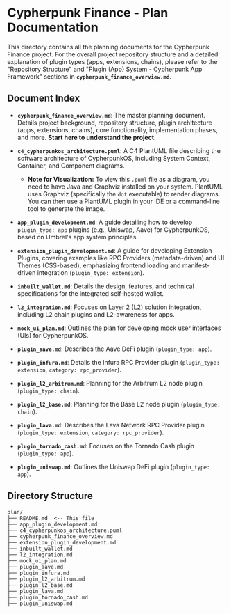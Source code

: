 # Cypherpunk Finance - Plan Documentation

This directory contains all the planning documents for the Cypherpunk Finance project.
For the overall project repository structure and a detailed explanation of plugin types (apps, extensions, chains), please refer to the "Repository Structure" and "Plugin (App) System - Cypherpunk App Framework" sections in **`cypherpunk_finance_overview.md`**.

## Document Index

-   **`cypherpunk_finance_overview.md`**: The master planning document. Details project background, repository structure, plugin architecture (apps, extensions, chains), core functionality, implementation phases, and more. **Start here to understand the project.**

-   **`c4_cypherpunkos_architecture.puml`**: A C4 PlantUML file describing the software architecture of CypherpunkOS, including System Context, Container, and Component diagrams.
    *   **Note for Visualization:** To view this `.puml` file as a diagram, you need to have Java and Graphviz installed on your system. PlantUML uses Graphviz (specifically the `dot` executable) to render diagrams. You can then use a PlantUML plugin in your IDE or a command-line tool to generate the image.

-   **`app_plugin_development.md`**: A guide detailing how to develop `plugin_type: app` plugins (e.g., Uniswap, Aave) for CypherpunkOS, based on Umbrel's app system principles.

-   **`extension_plugin_development.md`**: A guide for developing Extension Plugins, covering examples like RPC Providers (metadata-driven) and UI Themes (CSS-based), emphasizing frontend loading and manifest-driven integration (`plugin_type: extension`).

-   **`inbuilt_wallet.md`**: Details the design, features, and technical specifications for the integrated self-hosted wallet.

-   **`l2_integration.md`**: Focuses on Layer 2 (L2) solution integration, including L2 chain plugins and L2-awareness for apps.

-   **`mock_ui_plan.md`**: Outlines the plan for developing mock user interfaces (UIs) for CypherpunkOS.

-   **`plugin_aave.md`**: Describes the Aave DeFi plugin (`plugin_type: app`).

-   **`plugin_infura.md`**: Details the Infura RPC Provider plugin (`plugin_type: extension`, `category: rpc_provider`).

-   **`plugin_l2_arbitrum.md`**: Planning for the Arbitrum L2 node plugin (`plugin_type: chain`).

-   **`plugin_l2_base.md`**: Planning for the Base L2 node plugin (`plugin_type: chain`).

-   **`plugin_lava.md`**: Describes the Lava Network RPC Provider plugin (`plugin_type: extension`, `category: rpc_provider`).

-   **`plugin_tornado_cash.md`**: Focuses on the Tornado Cash plugin (`plugin_type: app`).

-   **`plugin_uniswap.md`**: Outlines the Uniswap DeFi plugin (`plugin_type: app`).

## Directory Structure

```
plan/
├── README.md  <-- This file
├── app_plugin_development.md
├── c4_cypherpunkos_architecture.puml
├── cypherpunk_finance_overview.md
├── extension_plugin_development.md
├── inbuilt_wallet.md
├── l2_integration.md
├── mock_ui_plan.md
├── plugin_aave.md
├── plugin_infura.md
├── plugin_l2_arbitrum.md
├── plugin_l2_base.md
├── plugin_lava.md
├── plugin_tornado_cash.md
├── plugin_uniswap.md
``` 